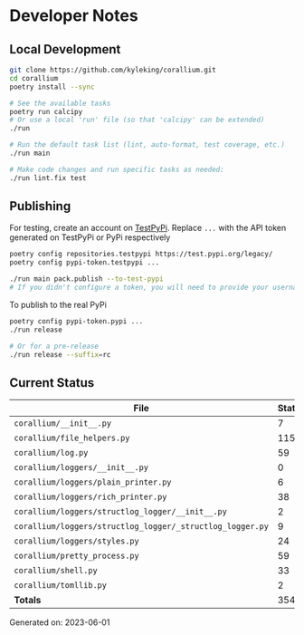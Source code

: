 # Developer Notes

## Local Development

```sh
git clone https://github.com/kyleking/corallium.git
cd corallium
poetry install --sync

# See the available tasks
poetry run calcipy
# Or use a local 'run' file (so that 'calcipy' can be extended)
./run

# Run the default task list (lint, auto-format, test coverage, etc.)
./run main

# Make code changes and run specific tasks as needed:
./run lint.fix test
```

## Publishing

For testing, create an account on [TestPyPi](https://test.pypi.org/legacy/). Replace `...` with the API token generated on TestPyPi or PyPi respectively

```sh
poetry config repositories.testpypi https://test.pypi.org/legacy/
poetry config pypi-token.testpypi ...

./run main pack.publish --to-test-pypi
# If you didn't configure a token, you will need to provide your username and password to publish
```

To publish to the real PyPi

```sh
poetry config pypi-token.pypi ...
./run release

# Or for a pre-release
./run release --suffix=rc
```

## Current Status

<!-- {cts} COVERAGE -->
| File                                                      |   Statements |   Missing |   Excluded | Coverage   |
|-----------------------------------------------------------|--------------|-----------|------------|------------|
| `corallium/__init__.py`                                   |            7 |         1 |          0 | 77.8%      |
| `corallium/file_helpers.py`                               |          115 |        40 |          6 | 67.6%      |
| `corallium/log.py`                                        |           59 |         1 |          0 | 97.8%      |
| `corallium/loggers/__init__.py`                           |            0 |         0 |          0 | 100.0%     |
| `corallium/loggers/plain_printer.py`                      |            6 |         0 |          0 | 100.0%     |
| `corallium/loggers/rich_printer.py`                       |           38 |         9 |          0 | 72.2%      |
| `corallium/loggers/structlog_logger/__init__.py`          |            2 |         0 |          3 | 100.0%     |
| `corallium/loggers/structlog_logger/_structlog_logger.py` |            9 |         0 |          0 | 100.0%     |
| `corallium/loggers/styles.py`                             |           24 |         1 |          0 | 96.7%      |
| `corallium/pretty_process.py`                             |           59 |        59 |          0 | 0.0%       |
| `corallium/shell.py`                                      |           33 |         2 |          0 | 93.9%      |
| `corallium/tomllib.py`                                    |            2 |         0 |          2 | 100.0%     |
| **Totals**                                                |          354 |       113 |         11 | 67.8%      |

Generated on: 2023-06-01
<!-- {cte} -->
